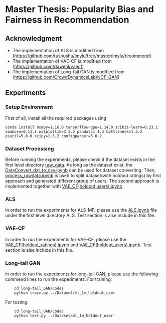 # Master Thesis: Popularity Bias and Fairness in Recommendation

## Acknowledgment
- The implementation of ALS is modified from (https://github.com/tushushu/imylu/tree/master/imylu/recommend)
- The implementation of VAE-CF is modified from (https://github.com/dawenl/vaecf)
- The implementation of Long-tail GAN is modified from (https://github.com/CrowdDynamicsLab/NCF-GAN)

## Experiments
### Setup Environment
First of all, install all the required packages using 
```
conda install numpy=1.16.0 tensorflow-gpu=1.14.0 scikit-learn=0.23.1 seaborn=0.11.1 matplotlib=3.3.2 pandas=1.1.3 bottleneck=1.3.2 psutil=5.8.0 scipy=1.5.2 configparser=5.0.2
```
### Dataset Processing
Before running the experiments, please check if the dataset exists in the first level directory [raw_data](raw_data/). As long as the dataset exist, the [DataConvert_dat_to_csv.ipynb](DataConvert_dat_to_csv.ipynb) can be used for dataset converting.
Then, [process_rawdata.ipynb](process_rawdata.ipynb) is used to split dataset(with holdout ratings) by first approach and generated different group of users. The second approach is implemented together with [VAE_CF(holdout users).ipynb](VAE_CF/VAE_CF(holdout_users).ipynb)
### ALS
In order to run the experiments for ALS-MF, please use the [ALS.ipynb](ALS/ALS.ipynb) file under the first level directory ALS. Test section is alse include in this file.
### VAE-CF
In order to run the experiments for VAE-CF, please use the [VAE_CF(holdout_ratings).ipynb](VAE_CF/VAE_CF(holdout_ratings).ipynb) and [VAE_CF(holdout_users).ipynb](VAE_CF/VAE_CF(holdout_users).ipynb). Test section is alse include in this file.
### Long-tail GAN
In order to run the experiments for long-tail GAN, please use the following commend lines to run the experiments.
For training:
```
	cd long-tail_GAN/Codes
	python train.py ../Dataset/ml_1m_holdout_user
```
For testing:
```
	cd long-tail_GAN/Codes
	python test.py ../Dataset/ml_1m_holdout_user
```
